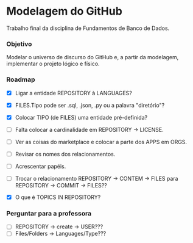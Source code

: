 # Modelagem do GitHub

Trabalho final da disciplina de Fundamentos de Banco de Dados.

### Objetivo
Modelar o universo de discurso do GitHub e, a partir da modelagem, implementar o projeto lógico e físico.


### Roadmap

- [X] Ligar a entidade REPOSITORY à LANGUAGES?
- [X] FILES.Tipo pode ser .sql, .json, .py ou a palavra "diretório"?
- [X] Colocar TIPO (de FILES) uma entidade pré-definida?
- [ ] Falta colocar a cardinalidade em REPOSITORY -> LICENSE.
- [ ] Ver as coisas do marketplace e colocar a parte dos APPS em ORGS.
- [ ] Revisar os nomes dos relacionamentos.
- [ ] Acrescentar papéis.
- [ ] Trocar o relacionamento REPOSITORY -> CONTEM -> FILES para REPOSITORY -> COMMIT -> FILES??
- [X] O que é TOPICS IN REPOSITORY?


### Perguntar para a professora
- [ ] REPOSITORY -> create -> USER???
- [ ] Files/Folders -> Languages/Type???